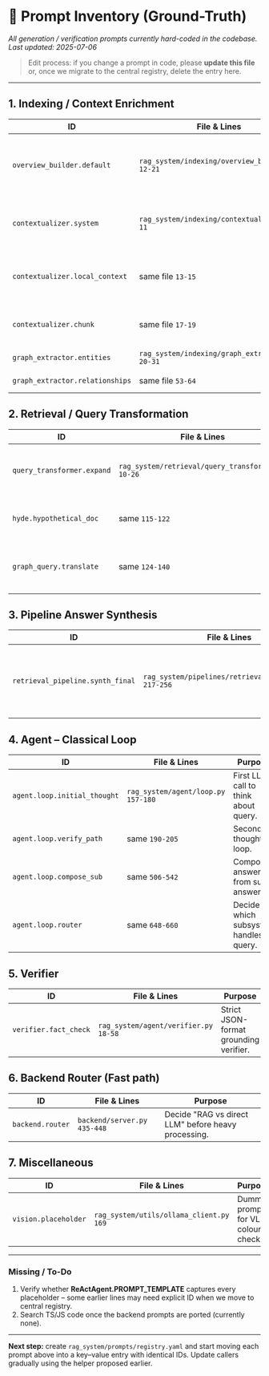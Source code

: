 # 📜 Prompt Inventory (Ground-Truth)

_All generation / verification prompts currently hard-coded in the codebase._  
_Last updated: 2025-07-06_

> Edit process: if you change a prompt in code, please **update this file** or, once we migrate to the central registry, delete the entry here.

---

## 1. Indexing / Context Enrichment

| ID | File & Lines | Variable / Builder | Purpose |
|----|--------------|--------------------|---------|
| `overview_builder.default` | `rag_system/indexing/overview_builder.py` `12-21` | `DEFAULT_PROMPT` | Generate 1-paragraph document overview for search-time routing.
| `contextualizer.system` | `rag_system/indexing/contextualizer.py` `11` | `SYSTEM_PROMPT` | System instruction: explain summarisation role.
| `contextualizer.local_context` | same file `13-15` | `LOCAL_CONTEXT_PROMPT_TEMPLATE` | Human message – wraps neighbouring chunks.
| `contextualizer.chunk` | same file `17-19` | `CHUNK_PROMPT_TEMPLATE` | Human message – shows the target chunk.
| `graph_extractor.entities` | `rag_system/indexing/graph_extractor.py` `20-31` | `entity_prompt` | Ask LLM to list entities.
| `graph_extractor.relationships` | same file `53-64` | `relationship_prompt` | Ask LLM to list relationships.

## 2. Retrieval / Query Transformation

| ID | File & Lines | Purpose |
|----|--------------|---------|
| `query_transformer.expand` | `rag_system/retrieval/query_transformer.py` `10-26` | Produce query rewrites (keywords, boolean). |
| `hyde.hypothetical_doc` | same `115-122` | HyDE hypothetical document generator. |
| `graph_query.translate` | same `124-140` | Translate user question to JSON KG query. |

## 3. Pipeline Answer Synthesis

| ID | File & Lines | Purpose |
|----|--------------|---------|
| `retrieval_pipeline.synth_final` | `rag_system/pipelines/retrieval_pipeline.py` `217-256` | Turn verified facts into answer (with directives 1-6). |

## 4. Agent – Classical Loop

| ID | File & Lines | Purpose |
|----|--------------|---------|
| `agent.loop.initial_thought` | `rag_system/agent/loop.py` `157-180` | First LLM call to think about query. |
| `agent.loop.verify_path` | same `190-205` | Secondary thought loop. |
| `agent.loop.compose_sub` | same `506-542` | Compose answer from sub-answers. |
| `agent.loop.router` | same `648-660` | Decide which subsystem handles query. |

## 5. Verifier

| ID | File & Lines | Purpose |
|----|--------------|---------|
| `verifier.fact_check` | `rag_system/agent/verifier.py` `18-58` | Strict JSON-format grounding verifier. |

## 6. Backend Router (Fast path)

| ID | File & Lines | Purpose |
|----|--------------|---------|
| `backend.router` | `backend/server.py` `435-448` | Decide "RAG vs direct LLM" before heavy processing. |

## 7. Miscellaneous

| ID | File & Lines | Purpose |
|----|--------------|---------|
| `vision.placeholder` | `rag_system/utils/ollama_client.py` `169` | Dummy prompt for VLM colour check. |

---

### Missing / To-Do
1. Verify whether **ReActAgent.PROMPT_TEMPLATE** captures every placeholder – some earlier lines may need explicit ID when we move to central registry.
2. Search TS/JS code once the backend prompts are ported (currently none).

---

**Next step:** create `rag_system/prompts/registry.yaml` and start moving each prompt above into a key–value entry with identical IDs. Update callers gradually using the helper proposed earlier. 